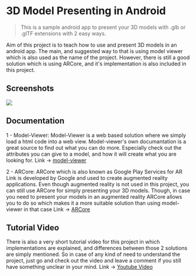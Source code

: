 # 3D Model Presenting in Android
> This is a sample android app to present your 3D models with .glb or .glTF extensions with 2 easy ways.

Aim of this project is to teach how to use and present 3D models in an android app. The main, and suggested way to that is using model viewer which is also used
as the name of the project. However, there is still a good solution which is using ARCore, and it's implementation is also included in this project.

## Screenshots
![](Screenshot#1.png)

## Documentation
1 - Model-Viewer: Model-Viewer is a web based solution where we simply load a html code into a web view. Model-viewer's own documantation is a great
source to find out what you can do more. Especially check out the attributes you can give to a model, and how it will create what you are looking 
for. Link -> [model-viewer][model-viewer]

2 - ARCore: ARCore which is also known as Google Play Services for AR Link is developed by Google and used to create augmented reality applications. Even
though augmented reality is not used in this project, you can still use ARCore for simply presenting your 3D models. Though, in case you need to present
your models in an augmented reality ARCore allows you to do so which makes it a more suitable solution than using model-viewer in that case Link -> [ARCore][ARCore]

## Tutorial Video
There is also a very short tutorial video for this project in which implementations are explained, and differences between those 2 solutions are simply mentioned.
So in case of any kind of need to understand the project, just go and check out the video and leave a comment if you still have something unclear in your mind.
Link -> [Youtube Video][youtube]

<!-- Markdown link & img dfn's -->
[model-viewer]: https://modelviewer.dev/
[ARCore]: https://developers.google.com/ar/develop/java/scene-viewer
[youtube]: https://youtube.com

